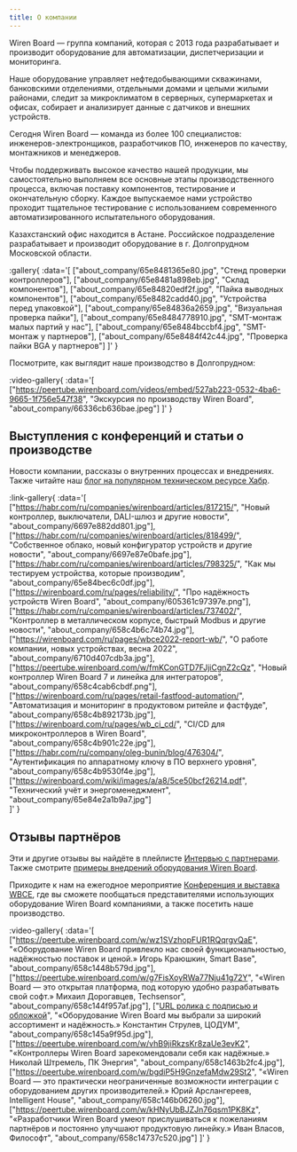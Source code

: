 ```yaml
---
title: О компании
---
```


Wiren Board — группа компаний, которая с 2013 года разрабатывает и производит оборудование для автоматизации, диспетчеризации и мониторинга.

Наше оборудование управляет нефтедобывающими скважинами, банковскими отделениями, отдельными домами и целыми жилыми районами, следит за микроклиматом в серверных, супермаркетах и офисах, собирает и анализирует данные с датчиков и внешних устройств.

Сегодня Wiren Board — команда из более 100 специалистов: инженеров-электронщиков, разработчиков ПО, инженеров по качеству, монтажников и менеджеров.

Чтобы поддерживать высокое качество нашей продукции, мы самостоятельно выполняем все основные этапы производственного процесса, включая поставку компонентов, тестирование и окончательную сборку. Каждое выпускаемое нами устройство проходит тщательное тестирование с использованием современного автоматизированного испытательного оборудования.

Казахстанский офис находится в Астане. Российское подразделение разрабатывает и производит оборудование в г. Долгопрудном Московской области.

:gallery{ 
    :data='[ 
        ["about_company/65e8481365e80.jpg", "Стенд проверки контроллеров"], ["about_company/65e8481a898eb.jpg", "Склад компонентов"],    ["about_company/65e84820edf2f.jpg", "Пайка выводных компонентов"], ["about_company/65e8482cadd40.jpg", "Устройства перед упаковкой"], ["about_company/65e84836a2659.jpg", "Визуальная проверка пайки"], ["about_company/65e8484778910.jpg", "SMT-монтаж малых партий у нас"], ["about_company/65e8484bccbf4.jpg", "SMT-монтаж у партнеров"], ["about_company/65e8484f42c44.jpg", "Проверка пайки BGA у партнеров"]
        ]'
        }

Посмотрите, как выглядит наше производство в Долгопрудном:

:video-gallery{
    :data='[
        ["https://peertube.wirenboard.com/videos/embed/527ab223-0532-4ba6-9665-1f756e547f38", "Экскурсия по производству Wiren Board", "about_company/66336cb636bae.jpeg"]
        ]'
}


## Выступления с конференций и статьи о производстве
Новости компании, рассказы о внутренних процессах и внедрениях. Также читайте наш [блог на популярном техническом ресурсе Хабр](https://habr.com/ru/companies/wirenboard/articles/).

:link-gallery{
    :data='[
        ["https://habr.com/ru/companies/wirenboard/articles/817215/", "Новый контроллер, выключатели, DALI-шлюз и другие новости", "about_company/6697e882dd801.jpg"],
        ["https://habr.com/ru/companies/wirenboard/articles/818499/", "Собственное облако, новый конфигуратор устройств и другие новости", "about_company/6697e87e0bafe.jpg"],
        ["https://habr.com/ru/companies/wirenboard/articles/798325/", "Как мы тестируем устройства, которые производим", "about_company/65e84bec6c0df.jpg"],
        ["https://wirenboard.com/ru/pages/reliability/", "Про надёжность устройств Wiren Board", "about_company/605361c97397e.png"], 
        ["https://habr.com/ru/companies/wirenboard/articles/737402/", "Контроллер в металлическом корпусе, быстрый Modbus и другие новости", "about_company/658c4b6c74b74.jpg"],
        ["https://wirenboard.com/ru/pages/wbce2022-report-wb/", "О работе компании, новых устройствах, весна 2022", "about_company/6710d407cdb3a.jpg"],
        ["https://peertube.wirenboard.com/w/fmKConGTD7FJjiCgnZ2cQz", "Новый контроллер Wiren Board 7 и линейка для интеграторов", "about_company/658c4cab6cbdf.png"],
        ["https://wirenboard.com/ru/pages/retail-fastfood-automation/", "Автоматизация и мониторинг в продуктовом ритейле и фастфуде", "about_company/658c4b892173b.jpg"],
        ["https://wirenboard.com/ru/pages/wb_ci_cd/", "CI/CD для микроконтроллеров в Wiren Board", "about_company/658c4b901c22e.jpg"], 
        ["https://habr.com/ru/company/oleg-bunin/blog/476304/", "Аутентификация по аппаратному ключу в ПО верхнего уровня", "about_company/658c4b9530f4e.jpg"],
        ["https://wirenboard.com/wiki/images/a/a8/5ce50bcf26214.pdf", "Технический учёт и энергоменеджмент", "about_company/65e84e2a1b9a7.jpg"]               
    ]'
}

## Отзывы партнёров
Эти и другие отзывы вы найдёте в плейлисте [Интервью с партнерами](https://peertube.wirenboard.com/w/p/qU5jWXxTYH2omMuSAhkMjG?playlistPosition=1). Также смотрите [примеры внедрений оборудования Wiren Board](https://wirenboard.com/ru/contents/solutions).

Приходите к нам на ежегодное мероприятие [Конференция и выставка WBCE](https://wirenboard.com/ru/contents/wbce), где вы сможете пообщаться представителями использующих оборудование Wiren Board компаниями, а также посетить наше производство.

:video-gallery{
    :data='[
        ["https://peertube.wirenboard.com/w/wz1SVzhopFUR1RQqrgvQaE", "«Оборудование Wiren Board привлекло нас своей функциональностью, надёжностью поставок и ценой.» Игорь Краюшкин, Smart Base", "about_company/658c1448b579d.jpg"],
        ["https://peertube.wirenboard.com/w/g7FisXoyRWa77Nju41g72Y", "«Wiren Board — это открытая платформа, под которую удобно разрабатывать свой софт.» Михаил Дорогавцев, Techsensor", "about_company/658c144f957af.jpg"],
        ["[URL ролика c подписью и обложкой](https://peertube.wirenboard.com/w/bMbPZf2Gpaep3Svr5SRbhy)", "«Оборудование Wiren Board мы выбрали за широкий ассортимент и надёжность.» Константин Струлев, ЦОДУМ", "about_company/658c145a9f95d.jpg"],
        ["https://peertube.wirenboard.com/w/vhB9jiRkzsKr8zaUe3evK2", "«Контроллеры Wiren Board зарекомендовали себя как надёжные.» Николай Штремель, ПК Энергия", "about_company/658c1463b2fc4.jpg"],
        ["https://peertube.wirenboard.com/w/bgdiP5H9GnzefaMdw29St2", "«Wiren Board — это практически неограниченные возможности интеграции с оборудованием других производителей.» Юрий Арслангереев, Intelligent House", "about_company/658c146b06260.jpg"],
        ["https://peertube.wirenboard.com/w/kHNyUbBJZJn76qsm1PK8Kz", "«Разработчики Wiren Board умеют прислушиваться к пожеланиям партнёров и постоянно улучшают продуктовую линейку.» Иван Власов, Философт", "about_company/658c14737c520.jpg"]
    ]'
}